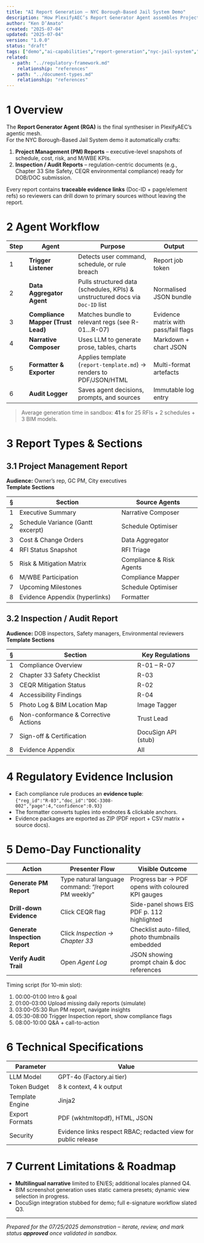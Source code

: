 ```yaml
---
title: "AI Report Generation – NYC Borough-Based Jail System Demo"
description: "How PlexifyAEC’s Report Generator Agent assembles Project Management and Inspection/Audit reports with embedded NYC regulatory evidence."
author: "Ken D’Amato"
created: "2025-07-04"
updated: "2025-07-04"
version: "1.0.0"
status: "draft"
tags: ["demo","ai-capabilities","report-generation","nyc-jail-system","compliance"]
related:
  - path: "../regulatory-framework.md"
    relationship: "references"
  - path: "../document-types.md"
    relationship: "references"
---
```


# 1  Overview
The **Report Generator Agent (RGA)** is the final synthesiser in PlexifyAEC’s agentic mesh.  
For the NYC Borough-Based Jail System demo it automatically crafts:

1. **Project Management (PM) Reports** – executive-level snapshots of schedule, cost, risk, and M/WBE KPIs.  
2. **Inspection / Audit Reports** – regulation-centric documents (e.g., Chapter 33 Site Safety, CEQR environmental compliance) ready for DOB/DOC submission.

Every report contains **traceable evidence links** (Doc-ID + page/element refs) so reviewers can drill down to primary sources without leaving the report.

# 2  Agent Workflow

| Step | Agent | Purpose | Output |
|------|-------|---------|--------|
| 1 | **Trigger Listener** | Detects user command, schedule, or rule breach | Report job token |
| 2 | **Data Aggregator Agent** | Pulls structured data (schedules, KPIs) & unstructured docs via `Doc-ID` list | Normalised JSON bundle |
| 3 | **Compliance Mapper (Trust Lead)** | Matches bundle to relevant regs (see R-01…R-07) | Evidence matrix with pass/fail flags |
| 4 | **Narrative Composer** | Uses LLM to generate prose, tables, charts | Markdown + chart JSON |
| 5 | **Formatter & Exporter** | Applies template (`report-template.md`) → renders to PDF/JSON/HTML | Multi-format artefacts |
| 6 | **Audit Logger** | Saves agent decisions, prompts, and sources | Immutable log entry |

> Average generation time in sandbox: **41 s** for 25 RFIs + 2 schedules + 3 BIM models.

# 3  Report Types & Sections

## 3.1 Project Management Report  
**Audience:** Owner’s rep, GC PM, City executives  
**Template Sections**

| § | Section | Source Agents |
|---|---------|---------------|
| 1 | Executive Summary | Narrative Composer |
| 2 | Schedule Variance (Gantt excerpt) | Schedule Optimiser |
| 3 | Cost & Change Orders | Data Aggregator |
| 4 | RFI Status Snapshot | RFI Triage |
| 5 | Risk & Mitigation Matrix | Compliance & Risk Agents |
| 6 | M/WBE Participation | Compliance Mapper |
| 7 | Upcoming Milestones | Schedule Optimiser |
| 8 | Evidence Appendix (hyperlinks) | Formatter |

## 3.2 Inspection / Audit Report  
**Audience:** DOB inspectors, Safety managers, Environmental reviewers  
**Template Sections**

| § | Section | Key Regulations |
|---|---------|-----------------|
| 1 | Compliance Overview | R-01 – R-07 |
| 2 | Chapter 33 Safety Checklist | R-03 |
| 3 | CEQR Mitigation Status | R-02 |
| 4 | Accessibility Findings | R-04 |
| 5 | Photo Log & BIM Location Map | Image Tagger |
| 6 | Non-conformance & Corrective Actions | Trust Lead |
| 7 | Sign-off & Certification | DocuSign API (stub) |
| 8 | Evidence Appendix | All |

# 4  Regulatory Evidence Inclusion

* Each compliance rule produces an **evidence tuple**:  
  `{"reg_id":"R-03","doc_id":"DOC-3308-002","page":4,"confidence":0.93}`
* The formatter converts tuples into endnotes & clickable anchors.
* Evidence packages are exported as ZIP (PDF report + CSV matrix + source docs).

# 5  Demo-Day Functionality

| Action | Presenter Flow | Visible Outcome |
|--------|----------------|-----------------|
| **Generate PM Report** | Type natural language command: “/report PM weekly” | Progress bar → PDF opens with coloured KPI gauges |
| **Drill-down Evidence** | Click CEQR flag | Side-panel shows EIS PDF p. 112 highlighted |
| **Generate Inspection Report** | Click *Inspection → Chapter 33* | Checklist auto-filled, photo thumbnails embedded |
| **Verify Audit Trail** | Open *Agent Log* | JSON showing prompt chain & doc references |

Timing script (for 10-min slot):

1. 00:00-01:00  Intro & goal  
2. 01:00-03:00  Upload missing daily reports (simulate)  
3. 03:00-05:30  Run PM report, navigate insights  
4. 05:30-08:00  Trigger Inspection report, show compliance flags  
5. 08:00-10:00  Q&A + call-to-action

# 6  Technical Specifications

| Parameter | Value |
|-----------|-------|
| LLM Model | GPT-4o (Factory.ai tier) |
| Token Budget | 8 k context, 4 k output |
| Template Engine | Jinja2 |
| Export Formats | PDF (wkhtmltopdf), HTML, JSON |
| Security | Evidence links respect RBAC; redacted view for public release |

# 7  Current Limitations & Roadmap

* **Multilingual narrative** limited to EN/ES; additional locales planned Q4.  
* BIM screenshot generation uses static camera presets; dynamic view selection in progress.  
* DocuSign integration stubbed for demo; full e-signature workflow slated Q3.  

---

*Prepared for the 07/25/2025 demonstration – iterate, review, and mark status **approved** once validated in sandbox.*
